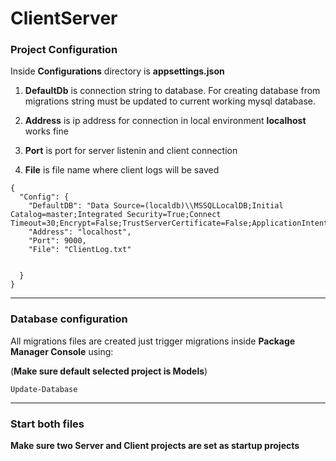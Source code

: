 # ClientServer

### Project Configuration

Inside **Configurations** directory is **appsettings.json**  

1. **DefaultDb** is connection string to database. For creating database from migrations string must be updated to current working mysql database.

2. **Address** is ip address for connection in local environment **localhost** works fine
3. **Port** is port for server listenin and client connection
4. **File** is file name where client logs will be saved


 
```
{
  "Config": {
    "DefaultDB": "Data Source=(localdb)\\MSSQLLocalDB;Initial Catalog=master;Integrated Security=True;Connect Timeout=30;Encrypt=False;TrustServerCertificate=False;ApplicationIntent=ReadWrite;MultiSubnetFailover=False",
    "Address": "localhost",
    "Port": 9000,
    "File": "ClientLog.txt"


  }
}
```

---

### Database configuration 

All migrations files are created just trigger migrations inside **Package Manager Console** using: 

(**Make sure default selected project is Models**)

    Update-Database
  
  
  
---

### Start both files 

**Make sure two Server and Client projects are set as startup projects**


